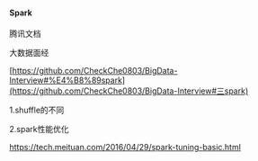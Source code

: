 #### Spark

腾讯文档

大数据面经

[https://github.com/CheckChe0803/BigData-Interview#%E4%B8%89spark](https://github.com/CheckChe0803/BigData-Interview#三spark)

1.shuffle的不同

2.spark性能优化

https://tech.meituan.com/2016/04/29/spark-tuning-basic.html

